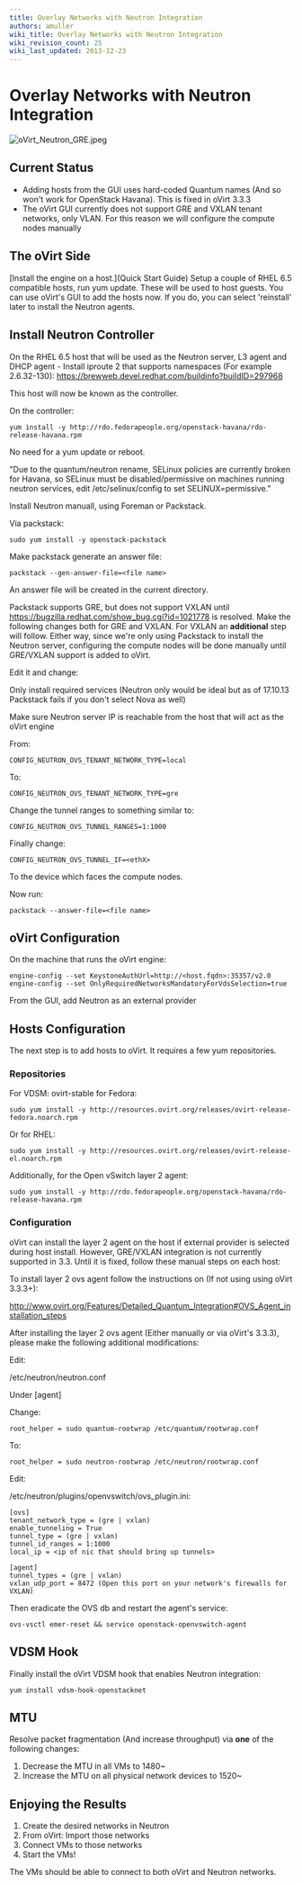 ```yaml
---
title: Overlay Networks with Neutron Integration
authors: amuller
wiki_title: Overlay Networks with Neutron Integration
wiki_revision_count: 25
wiki_last_updated: 2013-12-23
---
```


<!-- TODO: Content review -->

# Overlay Networks with Neutron Integration

![](oVirt_Neutron_GRE.jpeg "oVirt_Neutron_GRE.jpeg")

## Current Status

*   Adding hosts from the GUI uses hard-coded Quantum names (And so won't work for OpenStack Havana). This is fixed in oVirt 3.3.3
*   The oVirt GUI currently does not support GRE and VXLAN tenant networks, only VLAN. For this reason we will configure the compute nodes manually

## The oVirt Side

[Install the engine on a host.](Quick Start Guide) Setup a couple of RHEL 6.5 compatible hosts, run yum update. These will be used to host guests. You can use oVirt's GUI to add the hosts now. If you do, you can select 'reinstall' later to install the Neutron agents.

## Install Neutron Controller

On the RHEL 6.5 host that will be used as the Neutron server, L3 agent and DHCP agent - Install iproute 2 that supports namespaces (For example 2.6.32-130): <https://brewweb.devel.redhat.com/buildinfo?buildID=297968>

This host will now be known as the controller.

On the controller:

    yum install -y http://rdo.fedorapeople.org/openstack-havana/rdo-release-havana.rpm

No need for a yum update or reboot.

"Due to the quantum/neutron rename, SELinux policies are currently broken for Havana, so SELinux must be disabled/permissive on machines running neutron services, edit /etc/selinux/config to set SELINUX=permissive."

Install Neutron manuall, using Foreman or Packstack.

Via packstack:

    sudo yum install -y openstack-packstack

Make packstack generate an answer file:

    packstack --gen-answer-file=<file name>

An answer file will be created in the current directory.

Packstack supports GRE, but does not support VXLAN until <https://bugzilla.redhat.com/show_bug.cgi?id=1021778> is resolved. Make the following changes both for GRE and VXLAN. For VXLAN an **additional** step will follow. Either way, since we're only using Packstack to install the Neutron server, configuring the compute nodes will be done manually until GRE/VXLAN support is added to oVirt.

Edit it and change:

Only install required services (Neutron only would be ideal but as of 17.10.13 Packstack fails if you don't select Nova as well)

Make sure Neutron server IP is reachable from the host that will act as the oVirt engine

From:

    CONFIG_NEUTRON_OVS_TENANT_NETWORK_TYPE=local

To:

    CONFIG_NEUTRON_OVS_TENANT_NETWORK_TYPE=gre

Change the tunnel ranges to something similar to:

    CONFIG_NEUTRON_OVS_TUNNEL_RANGES=1:1000

Finally change:

    CONFIG_NEUTRON_OVS_TUNNEL_IF=<ethX>

To the device which faces the compute nodes.

Now run:

    packstack --answer-file=<file name>

## oVirt Configuration

On the machine that runs the oVirt engine:

    engine-config --set KeystoneAuthUrl=http://<host.fqdn>:35357/v2.0
    engine-config --set OnlyRequiredNetworksMandatoryForVdsSelection=true

From the GUI, add Neutron as an external provider

## Hosts Configuration

The next step is to add hosts to oVirt. It requires a few yum repositories.

### Repositories

For VDSM: ovirt-stable for Fedora:

    sudo yum install -y http://resources.ovirt.org/releases/ovirt-release-fedora.noarch.rpm

Or for RHEL:

    sudo yum install -y http://resources.ovirt.org/releases/ovirt-release-el.noarch.rpm

Additionally, for the Open vSwitch layer 2 agent:

    sudo yum install -y http://rdo.fedorapeople.org/openstack-havana/rdo-release-havana.rpm

### Configuration

oVirt can install the layer 2 agent on the host if external provider is selected during host install. However, GRE/VXLAN integration is not currently supported in 3.3. Until it is fixed, follow these manual steps on each host:

To install layer 2 ovs agent follow the instructions on (If not using using oVirt 3.3.3+):

<http://www.ovirt.org/Features/Detailed_Quantum_Integration#OVS_Agent_installation_steps>

After installing the layer 2 ovs agent (Either manually or via oVirt's 3.3.3), please make the following additional modifications:

Edit:

/etc/neutron/neutron.conf

Under [agent]

Change:

    root_helper = sudo quantum-rootwrap /etc/quantum/rootwrap.conf

To:

    root_helper = sudo neutron-rootwrap /etc/neutron/rootwrap.conf

Edit:

/etc/neutron/plugins/openvswitch/ovs_plugin.ini:

    [ovs]
    tenant_network_type = (gre | vxlan)
    enable_tunneling = True
    tunnel_type = (gre | vxlan)
    tunnel_id_ranges = 1:1000
    local_ip = <ip of nic that should bring up tunnels>

    [agent]
    tunnel_types = (gre | vxlan)
    vxlan_udp_port = 8472 (Open this port on your network's firewalls for VXLAN)

Then eradicate the OVS db and restart the agent's service:

    ovs-vsctl emer-reset && service openstack-openvswitch-agent

## VDSM Hook

Finally install the oVirt VDSM hook that enables Neutron integration:

    yum install vdsm-hook-openstacknet

## MTU

Resolve packet fragmentation (And increase throughput) via **one** of the following changes:

1.  Decrease the MTU in all VMs to 1480~
2.  Increase the MTU on all physical network devices to 1520~

## Enjoying the Results

1.  Create the desired networks in Neutron
2.  From oVirt: Import those networks
3.  Connect VMs to those networks
4.  Start the VMs!

The VMs should be able to connect to both oVirt and Neutron networks.
